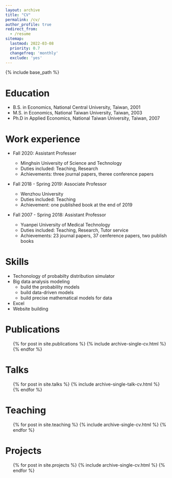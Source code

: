 ```yaml
---
layout: archive
title: "CV"
permalink: /cv/
author_profile: true
redirect_from:
  - /resume
sitemap:
  lastmod: 2022-03-08
  priority: 0.7
  changefreq: 'monthly'
  exclude: 'yes'
---
```


{% include base_path %}

Education
======
* B.S. in Economics, National Central University, Taiwan, 2001
* M.S. in Economics, National Taiwan University, Taiwan, 2003
* Ph.D in Applied Economics, National Taiwan University, Taiwan, 2007

Work experience
======
* Fall 2020: Assistant Professer
  * Minghsin University of Science and Technology
  * Duties included: Teaching, Research
  * Achievements: three journal papers, theree conference papers

* Fall 2018 - Spring 2019: Associate Professor
  * Wenzhou University
  * Duties included: Teaching
  * Achievement: one published book at the end of 2019

* Fall 2007 - Spring 2018: Assistant Professor
  * Yuanpei University of Medical Technology
  * Duties included: Teaching, Research, Tutor service
  * Achievements: 23 journal papers, 37 cenference papers, two publish books 


Skills
======
* Techonology of probabilty distribution simulator
* Big data analysis modeling
  * build the probability models
  * build data-driven models
  * build precise mathematical models for data
* Excel
* Website building

Publications
======
  <ul>{% for post in site.publications %}
    {% include archive-single-cv.html %}
  {% endfor %}</ul>
  
Talks
======
  <ul>{% for post in site.talks %}
    {% include archive-single-talk-cv.html %}
  {% endfor %}</ul>
  
Teaching
======
  <ul>{% for post in site.teaching %}
    {% include archive-single-cv.html %}
  {% endfor %}</ul>
  
Projects
======
  <ul>{% for post in site.projects %}
    {% include archive-single-cv.html %}
  {% endfor %}</ul>
